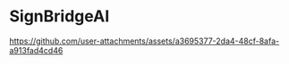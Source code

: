 # SignBridgeAI



https://github.com/user-attachments/assets/a3695377-2da4-48cf-8afa-a913fad4cd46



